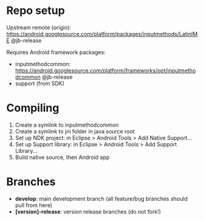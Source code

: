 # Repo setup

Upstream remote (origin): https://android.googlesource.com/platform/packages/inputmethods/LatinIME @jb-release

Requires Android framework packages:
* inputmethodcommon: https://android.googlesource.com/platform/frameworks/opt/inputmethodcommon @jb-release
* support (from SDK)

# Compiling
1. Create a symlink to inputmethodcommon
2. Create a symlink to jni folder in java source root
3. Set up NDK project: in Eclipse > Android Tools > Add Native Support...
4. Set up Support library: in Eclipse > Android Tools > Add Support Library...
5. Build native source, then Android app

# Branches

* **develop**: main development branch (all feature/bug branches should pull from here)
* **[version]-release**: version release branches (do not fork!)
